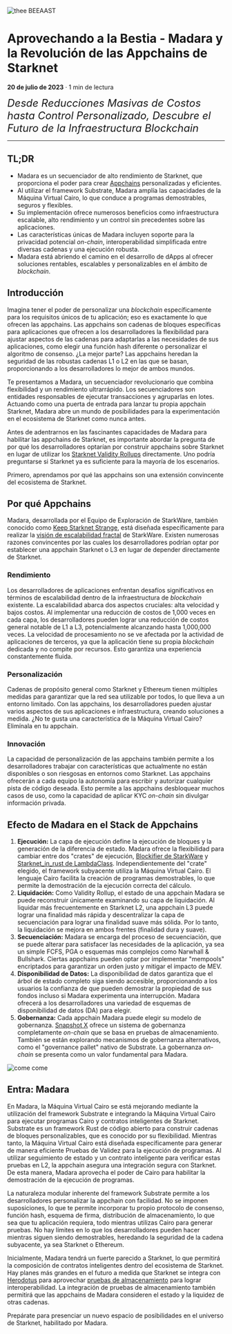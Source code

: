 ![thee BEEAAST](https://imgur.com/EBwBNnB.jpg)

# Aprovechando a la Bestia - Madara y la Revolución de las Appchains de Starknet

**20 de julio de 2023** · 1 min de lectura

<font size=5>_Desde Reducciones Masivas de Costos hasta Control Personalizado,
Descubre el Futuro de la Infraestructura Blockchain_</font>

---

## TL;DR

- Madara es un secuenciador de alto rendimiento de Starknet, que proporciona el
  poder para crear
  [Appchains](https://www.starknet.io/en/posts/ecosystem/the-starknet-stacks-growth-spurt)
  personalizadas y eficientes.
- Al utilizar el framework Substrate, Madara amplía las capacidades de la
  Máquina Virtual Cairo, lo que conduce a programas demostrables, seguros y
  flexibles.
- Su implementación ofrece numerosos beneficios como infraestructura escalable,
  alto rendimiento y un control sin precedentes sobre las aplicaciones.
- Las características únicas de Madara incluyen soporte para la privacidad
  potencial _on-chain_, interoperabilidad simplificada entre diversas cadenas y
  una ejecución robusta.
- Madara está abriendo el camino en el desarrollo de dApps al ofrecer soluciones
  rentables, escalables y personalizables en el ámbito de _blockchain_.

## Introducción

Imagina tener el poder de personalizar una _blockchain_ específicamente para los
requisitos únicos de tu aplicación; eso es exactamente lo que ofrecen las
appchains. Las appchains son cadenas de bloques específicas para aplicaciones
que ofrecen a los desarrolladores la flexibilidad para ajustar aspectos de las
cadenas para adaptarlas a las necesidades de sus aplicaciones, como elegir una
función hash diferente o personalizar el algoritmo de consenso. ¿La mejor parte?
Las appchains heredan la seguridad de las robustas cadenas L1 o L2 en las que se
basan, proporcionando a los desarrolladores lo mejor de ambos mundos.

Te presentamos a Madara, un secuenciador revolucionario que combina flexibilidad
y un rendimiento ultrarrápido. Los secuenciadores son entidades responsables de
ejecutar transacciones y agruparlas en lotes. Actuando como una puerta de
entrada para lanzar tu propia appchain Starknet, Madara abre un mundo de
posibilidades para la experimentación en el ecosistema de Starknet como nunca
antes.

Antes de adentrarnos en las fascinantes capacidades de Madara para habilitar las
appchains de Starknet, es importante abordar la pregunta de por qué los
desarrolladores optarían por construir appchains sobre Starknet en lugar de
utilizar los
[Starknet Validity Rollups](https://starkware.co/resource/scaling-ethereum-navigating-the-blockchain-trilemma/#:~:text=top%20of%20them.-,Validity%20Rollups,-Validity%20rollups%2C%20also)
directamente. Uno podría preguntarse si Starknet ya es suficiente para la
mayoría de los escenarios.

Primero, aprendamos por qué las appchains son una extensión convincente del
ecosistema de Starknet.

## Por qué Appchains

Madara, desarrollada por el Equipo de Exploración de StarkWare, también conocido
como [Keep Starknet Strange](https://github.com/keep-starknet-strange), está
diseñada específicamente para realizar la
[visión de escalabilidad fractal](https://medium.com/starkware/fractal-scaling-from-l2-to-l3-7fe238ecfb4f)
de StarkWare. Existen numerosas razones convincentes por las cuales los
desarrolladores podrían optar por establecer una appchain Starknet o L3 en lugar
de depender directamente de Starknet.

### Rendimiento

Los desarrolladores de aplicaciones enfrentan desafíos significativos en
términos de escalabilidad dentro de la infraestructura de _blockchain_
existente. La escalabilidad abarca dos aspectos cruciales: alta velocidad y
bajos costos. Al implementar una reducción de costos de 1,000 veces en cada
capa, los desarrolladores pueden lograr una reducción de costos general notable
de L1 a L3, potencialmente alcanzando hasta 1,000,000 veces. La velocidad de
procesamiento no se ve afectada por la actividad de aplicaciones de terceros, ya
que la aplicación tiene su propia _blockchain_ dedicada y no compite por
recursos. Esto garantiza una experiencia constantemente fluida.

### Personalización

Cadenas de propósito general como Starknet y Ethereum tienen múltiples medidas
para garantizar que la red sea utilizable por todos, lo que lleva a un entorno
limitado. Con las appchains, los desarrolladores pueden ajustar varios aspectos
de sus aplicaciones e infraestructura, creando soluciones a medida. ¿No te gusta
una característica de la Máquina Virtual Cairo? Elimínala en tu appchain.

### Innovación

La capacidad de personalización de las appchains también permite a los
desarrolladores trabajar con características que actualmente no están
disponibles o son riesgosas en entornos como Starknet. Las appchains ofrecerán a
cada equipo la autonomía para escribir y autorizar cualquier pista de código
deseada. Esto permite a las appchains desbloquear muchos casos de uso, como la
capacidad de aplicar KYC _on-chain_ sin divulgar información privada.

## Efecto de Madara en el Stack de Appchains

1. **Ejecución:** La capa de ejecución define la ejecución de bloques y la
   generación de la diferencia de estado. Madara ofrece la flexibilidad para
   cambiar entre dos "crates" de ejecución,
   [Blockifier de StarkWare](https://github.com/starkware-libs/blockifier) y
   [Starknet_in_rust de LambdaClass](https://github.com/lambdaclass/starknet_in_rust).
   Independientemente del "crate" elegido, el framework subyacente utiliza la
   Máquina Virtual Cairo. El lenguaje Cairo facilita la creación de programas
   demostrables, lo que permite la demostración de la ejecución correcta del
   cálculo.
2. **Liquidación:** Como Validity Rollup, el estado de una appchain Madara se
   puede reconstruir únicamente examinando su capa de liquidación. Al liquidar
   más frecuentemente en Starknet L2, una appchain L3 puede lograr una finalidad
   más rápida y descentralizar la capa de secuenciación para lograr una
   finalidad suave más sólida. Por lo tanto, la liquidación se mejora en ambos
   frentes (finalidad dura y suave).
3. **Secuenciación:** Madara se encarga del proceso de secuenciación, que se
   puede alterar para satisfacer las necesidades de la aplicación, ya sea un
   simple FCFS, PGA o esquemas más complejos como Narwhall & Bullshark. Ciertas
   appchains pueden optar por implementar "mempools" encriptados para garantizar
   un orden justo y mitigar el impacto de MEV.
4. **Disponibilidad de Datos:** La disponibilidad de datos garantiza que el
   árbol de estado completo siga siendo accesible, proporcionando a los usuarios
   la confianza de que pueden demostrar la propiedad de sus fondos incluso si
   Madara experimenta una interrupción. Madara ofrecerá a los desarrolladores
   una variedad de esquemas de disponibilidad de datos (DA) para elegir.
5. **Gobernanza:** Cada appchain Madara puede elegir su modelo de gobernanza.
   [Snapshot X](https://twitter.com/SnapshotLabs) ofrece un sistema de
   gobernanza completamente _on-chain_ que se basa en pruebas de almacenamiento.
   También se están explorando mecanismos de gobernanza alternativos, como el
   "governance pallet" nativo de Substrate. La gobernanza _on-chain_ se presenta
   como un valor fundamental para Madara.

![come come](https://lh4.googleusercontent.com/i7bXi2IPV-LTLzEgueA2SPHGULUFDj1OX4IznOQr5BeZe0hcey-VXA5TOV6q9XaVqBGAcYiie7u7uxw7q1ByZxjkPQKHERqKJTxhdDdTSgBQy8smyNO3jEHiNJv7Eqh8BMxjj4fFlQAW6gm-hQMzyIU)

## Entra: Madara

En Madara, la Máquina Virtual Cairo se está mejorando mediante la utilización
del framework Substrate e integrando la Máquina Virtual Cairo para ejecutar
programas Cairo y contratos inteligentes de Starknet. Substrate es un framework
Rust de código abierto para construir cadenas de bloques personalizables, que es
conocido por su flexibilidad. Mientras tanto, la Máquina Virtual Cairo está
diseñada específicamente para generar de manera eficiente Pruebas de Validez
para la ejecución de programas. Al utilizar seguimiento de estado y un contrato
inteligente para verificar estas pruebas en L2, la appchain asegura una
integración segura con Starknet. De esta manera, Madara aprovecha el poder de
Cairo para habilitar la demostración de la ejecución de programas.

La naturaleza modular inherente del framework Substrate permite a los
desarrolladores personalizar la appchain con facilidad. No se imponen
suposiciones, lo que te permite incorporar tu propio protocolo de consenso,
función hash, esquema de firma, distribución de almacenamiento, lo que sea que
tu aplicación requiera, todo mientras utilizas Cairo para generar pruebas. No
hay límites en lo que los desarrolladores pueden hacer mientras siguen siendo
demostrables, heredando la seguridad de la cadena subyacente, ya sea Starknet o
Ethereum.

Inicialmente, Madara tendrá un fuerte parecido a Starknet, lo que permitirá la
composición de contratos inteligentes dentro del ecosistema de Starknet. Hay
planes más grandes en el futuro a medida que Starknet se integra con
[Herodotus](https://www.herodotus.dev/) para aprovechar
[pruebas de almacenamiento](https://starkware.medium.com/what-are-storage-proofs-and-how-can-they-improve-oracles-e0379108720a)
para lograr interoperabilidad. La integración de pruebas de almacenamiento
también permitirá que las appchains de Madara consideren el estado y la liquidez
de otras cadenas.

Prepárate para presenciar un nuevo espacio de posibilidades en el universo de
Starknet, habilitado por Madara.
